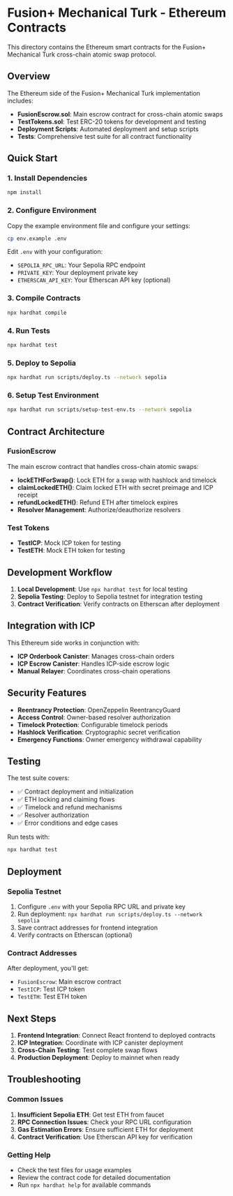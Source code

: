 # Fusion+ Mechanical Turk - Ethereum Contracts

This directory contains the Ethereum smart contracts for the Fusion+ Mechanical Turk cross-chain atomic swap protocol.

## Overview

The Ethereum side of the Fusion+ Mechanical Turk implementation includes:

- **FusionEscrow.sol**: Main escrow contract for cross-chain atomic swaps
- **TestTokens.sol**: Test ERC-20 tokens for development and testing
- **Deployment Scripts**: Automated deployment and setup scripts
- **Tests**: Comprehensive test suite for all contract functionality

## Quick Start

### 1. Install Dependencies

```bash
npm install
```

### 2. Configure Environment

Copy the example environment file and configure your settings:

```bash
cp env.example .env
```

Edit `.env` with your configuration:
- `SEPOLIA_RPC_URL`: Your Sepolia RPC endpoint
- `PRIVATE_KEY`: Your deployment private key
- `ETHERSCAN_API_KEY`: Your Etherscan API key (optional)

### 3. Compile Contracts

```bash
npx hardhat compile
```

### 4. Run Tests

```bash
npx hardhat test
```

### 5. Deploy to Sepolia

```bash
npx hardhat run scripts/deploy.ts --network sepolia
```

### 6. Setup Test Environment

```bash
npx hardhat run scripts/setup-test-env.ts --network sepolia
```

## Contract Architecture

### FusionEscrow

The main escrow contract that handles cross-chain atomic swaps:

- **lockETHForSwap()**: Lock ETH for a swap with hashlock and timelock
- **claimLockedETH()**: Claim locked ETH with secret preimage and ICP receipt
- **refundLockedETH()**: Refund ETH after timelock expires
- **Resolver Management**: Authorize/deauthorize resolvers

### Test Tokens

- **TestICP**: Mock ICP token for testing
- **TestETH**: Mock ETH token for testing

## Development Workflow

1. **Local Development**: Use `npx hardhat test` for local testing
2. **Sepolia Testing**: Deploy to Sepolia testnet for integration testing
3. **Contract Verification**: Verify contracts on Etherscan after deployment

## Integration with ICP

This Ethereum side works in conjunction with:

- **ICP Orderbook Canister**: Manages cross-chain orders
- **ICP Escrow Canister**: Handles ICP-side escrow logic
- **Manual Relayer**: Coordinates cross-chain operations

## Security Features

- **Reentrancy Protection**: OpenZeppelin ReentrancyGuard
- **Access Control**: Owner-based resolver authorization
- **Timelock Protection**: Configurable timelock periods
- **Hashlock Verification**: Cryptographic secret verification
- **Emergency Functions**: Owner emergency withdrawal capability

## Testing

The test suite covers:

- ✅ Contract deployment and initialization
- ✅ ETH locking and claiming flows
- ✅ Timelock and refund mechanisms
- ✅ Resolver authorization
- ✅ Error conditions and edge cases

Run tests with:
```bash
npx hardhat test
```

## Deployment

### Sepolia Testnet

1. Configure `.env` with your Sepolia RPC URL and private key
2. Run deployment: `npx hardhat run scripts/deploy.ts --network sepolia`
3. Save contract addresses for frontend integration
4. Verify contracts on Etherscan (optional)

### Contract Addresses

After deployment, you'll get:
- `FusionEscrow`: Main escrow contract
- `TestICP`: Test ICP token
- `TestETH`: Test ETH token

## Next Steps

1. **Frontend Integration**: Connect React frontend to deployed contracts
2. **ICP Integration**: Coordinate with ICP canister deployment
3. **Cross-Chain Testing**: Test complete swap flows
4. **Production Deployment**: Deploy to mainnet when ready

## Troubleshooting

### Common Issues

1. **Insufficient Sepolia ETH**: Get test ETH from faucet
2. **RPC Connection Issues**: Check your RPC URL configuration
3. **Gas Estimation Errors**: Ensure sufficient ETH for deployment
4. **Contract Verification**: Use Etherscan API key for verification

### Getting Help

- Check the test files for usage examples
- Review the contract code for detailed documentation
- Run `npx hardhat help` for available commands
